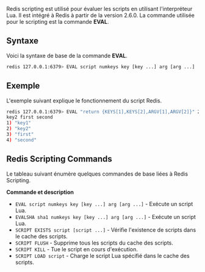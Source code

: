 Redis scripting est utilisé pour évaluer les scripts en utilisant l'interpréteur Lua. Il est intégré à Redis à partir de la version 2.6.0. La commande utilisée pour le scripting est la commande **EVAL**.

## Syntaxe

Voici la syntaxe de base de la commande **EVAL**.

```bash
redis 127.0.0.1:6379> EVAL script numkeys key [key ...] arg [arg ...]
```

## Exemple

L'exemple suivant explique le fonctionnement du script Redis.

```bash
redis 127.0.0.1:6379> EVAL "return {KEYS[1],KEYS[2],ARGV[1],ARGV[2]}" 2 key1 
key2 first second  
1) "key1" 
2) "key2" 
3) "first" 
4) "second"
```

## Redis Scripting Commands

Le tableau suivant énumère quelques commandes de base liées à Redis Scripting.

**Commande et description**

- ```EVAL script numkeys key [key ...] arg [arg ...]``` - Exécute un script Lua.
- ```EVALSHA sha1 numkeys key [key ...] arg [arg ...]``` - Exécute un script Lua.
- ```SCRIPT EXISTS script [script ...]``` - Vérifie l'existence de scripts dans le cache des scripts.
- ```SCRIPT FLUSH``` - Supprime tous les scripts du cache des scripts.
- ```SCRIPT KILL``` - Tue le script en cours d'exécution.
- ```SCRIPT LOAD script``` - Charge le script Lua spécifié dans le cache des scripts.
